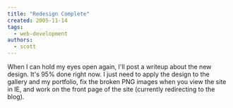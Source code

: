 ```yaml
---
title: "Redesign Complete"
created: 2005-11-14
tags: 
  - web-development
authors: 
  - scott
---
```


When I can hold my eyes open again, I'll post a writeup about the new design. It's 95% done right now. I just need to apply the design to the gallery and my portfolio, fix the broken PNG images when you view the site in IE, and work on the front page of the site (currently redirecting to the blog).
